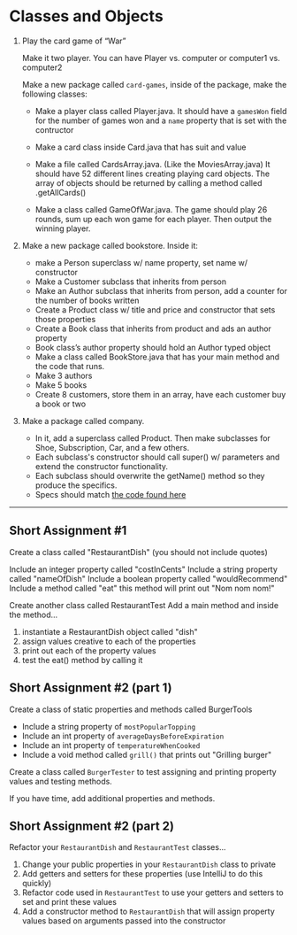 # Classes and Objects

1. Play the card game of “War”

   Make it two player. You can have Player vs. computer or computer1 vs.
   computer2

   Make a new package called `card-games`, inside of the package, make the
   following classes:

    - Make a player class called Player.java. It should have a `gamesWon` field
      for the number of games won and a `name` property that is set with the
      contructor

    - Make a card class inside Card.java that has suit and value

    - Make a file called CardsArray.java. (Like the MoviesArray.java) It should
      have 52 different lines creating playing card objects. The array of
      objects should be returned by calling a method called .getAllCards()

    - Make a class called GameOfWar.java. The game should play 26 rounds, sum up
      each won game for each player.  Then output the winning player.

1. Make a new package called bookstore. Inside it:

    - make a Person superclass w/ name property, set name w/ constructor
    - Make a Customer subclass that inherits from person
    - Make an Author subclass that inherits from person, add a counter for the
      number of books written
    - Create a Product class w/ title and price and constructor that sets those
      properties
    - Create a Book class that inherits from product and ads an author property
    - Book class’s author property should hold an Author typed object
    - Make a class called BookStore.java that has your main method and the code
      that runs.
    - Make 3 authors
    - Make 5 books
    - Create 8 customers, store them in an array, have each customer buy a book
      or two

1. Make a package called company.

    - In it, add a superclass called Product. Then make subclasses for Shoe,
      Subscription, Car, and a few others.
    - Each subclass's constructor should call super() w/ parameters and extend
      the constructor functionality.
    - Each subclass should overwrite the getName() method so they produce the
      specifics.
    - Specs should match [the code found here](https://github.com/CodeupClassroom/ulysses-java-exercises/tree/master/src/company)

---

## Short Assignment #1

Create a class called "RestaurantDish" (you should not include quotes)

Include an integer property called "costInCents"
Include a string property called "nameOfDish"
Include a boolean property called "wouldRecommend"
Include a method called "eat" this method will print out "Nom nom nom!"

Create another class called RestaurantTest Add a main method and inside the method...

1) instantiate a RestaurantDish object called "dish"
2) assign values creative to each of the properties
3) print out each of the property values
4) test the eat() method by calling it

## Short Assignment #2 (part 1)

Create a class of static properties and methods called BurgerTools

- Include a string property of `mostPopularTopping`
- Include an int property of `averageDaysBeforeExpiration`
- Include an int property of `temperatureWhenCooked`
- Include a void method called `grill()` that prints out "Grilling burger"

Create a class called `BurgerTester` to test assigning and printing property
values and testing methods.

If you have time, add additional properties and methods.

## Short Assignment #2 (part 2)

Refactor your `RestaurantDish` and `RestaurantTest` classes...

1. Change your public properties in your `RestaurantDish` class to private
1. Add getters and setters for these properties (use IntelliJ to do this quickly)
1. Refactor code used in `RestaurantTest` to use your getters and setters to set
   and print these values
1. Add a constructor method to `RestaurantDish` that will assign property values
   based on arguments passed into the constructor
